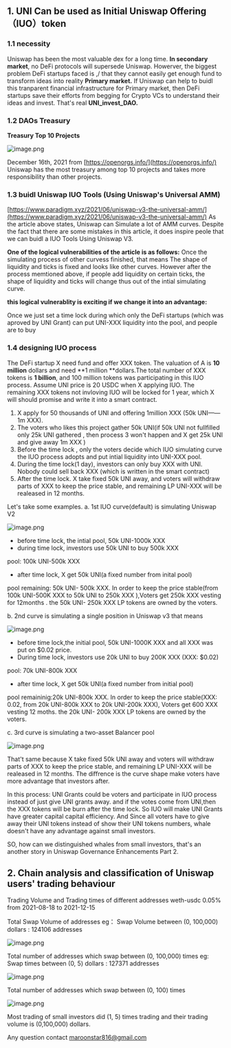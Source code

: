 ## 1. UNI Can be used as Initial Uniswap Offering（IUO）token

  

### 1.1 necessity

Uniswap has been the most valuable dex for a long time. **In secondary market**, no DeFi protocols will supersede Uniswap. Howerver, the biggest problem DeFi startups faced is ,/ that they cannot easily get enough fund to transform ideas into reality **Primary market.** If Uniswap can help to buidl this tranparent financial infrastructure for Primary market, then DeFi startups save their efforts from begging for Crypto VCs to understand their ideas and invest. That's real **UNI_invest_DAO.**

### 1.2 DAOs Treasury 

**Treasury Top 10 Projects**
**​**

![image.png](https://cdn.nlark.com/yuque/0/2021/png/1230808/1639648507301-40fa1f99-7290-460e-852b-a5bd9cdf0a84.png#clientId=u2003d281-2323-4&crop=0&crop=0&crop=1&crop=1&from=paste&height=400&id=u598a818e&margin=%5Bobject%20Object%5D&name=image.png&originHeight=799&originWidth=669&originalType=binary&ratio=1&rotation=0&showTitle=false&size=68484&status=done&style=none&taskId=uf275b0a5-397f-44e7-81a1-33338fc860d&title=&width=334.5)


December 16th, 2021 from [https://openorgs.info/](https://openorgs.info/)
Uniswap has the most treasury among top 10 projects and takes more responsibility than other projects.

### 1.3 buidl Uniswap IUO Tools (Using Uniswap's Universal AMM)

[https://www.paradigm.xyz/2021/06/uniswap-v3-the-universal-amm/](https://www.paradigm.xyz/2021/06/uniswap-v3-the-universal-amm/)
As the article above states, Uniswap can Simulate a lot of  AMM curves.  Despite the fact that there are some mistakes in this article, it does inspire peole that we can buidl a IUO Tools Using Uniswap V3.
​

**One of the logical vulnerabilities of the article is as follows:**
Once  the simulating process of other curvess finished, that means The shape of liquidity and ticks is fixed and looks like other curves. However after the process memtioned above, if people add liquidity on certain ticks, the shape of liquidity and ticks will change thus out of the intial simulating curve.
​

**this logical vulnerablity is exciting if we change it into an advantage:**
​

Once we just set a time lock during which only the DeFi startups (which was aproved by UNI Grant) can put UNI-XXX  liquidity into the pool, and people are to buy 
​

### 1.4 designing IUO process 

The DeFi startup X need fund and offer XXX token. The valuation of A is **10 million** dollars and need **1 million **dollars.The total number of XXX tokens is **1 billion**, and 100 million tokens was participating in this IUO process.
Assume UNI price is 20 USDC when X applying IUO.  The remaining XXX tokens not invloving IUO will be locked for 1 year, which X will should promise and write it into a smart contract.
​


1. X apply for 50 thousands of  UNI and offering 1million XXX (50k UNI——1m XXX).
1. The voters who likes this project gather 50k UNI(if 50k UNI not fullfilled only 25k UNI gathered , then process 3 won't happen and  X get 25k UNI and give away 1m XXX )
1. Before the time lock , only the voters decide which IUO simulating curve the IUO process adopts and put intial liquidity into UNI-XXX pool.
1. During the time lock(1 day), investors can only buy XXX with UNI. Nobody could sell back XXX (which is written in the smart contract) 
1. After the time lock. X take fixed 50k UNI away, and voters will withdraw parts of  XXX to keep the price stable, and remaining LP UNI-XXX will be realeased in 12 months.



Let's take some examples.
a. 1st IUO curve(default)  is simulating Uniswap V2
​

![image.png](https://cdn.nlark.com/yuque/0/2021/png/1230808/1639665760042-b6789389-b5b6-43ce-a19e-7efceb884c53.png#clientId=u03e41dc2-6c6e-4&crop=0&crop=0&crop=1&crop=1&from=paste&height=229&id=u51e73ea5&margin=%5Bobject%20Object%5D&name=image.png&originHeight=458&originWidth=655&originalType=binary&ratio=1&rotation=0&showTitle=false&size=22895&status=done&style=none&taskId=u6363bd6d-30b6-4b68-b131-29e6f701f3b&title=&width=327.5)


- before time lock, the intial pool, 50k UNI-1000k XXX
- during time lock, investors use 50k UNI to buy 500k XXX

pool: 100k UNI-500k XXX

- after time lock, X get 50k UNI(a fixed number from inital pool)

pool remaining: 50k UNI- 500k XXX. In order to keep the price stable(from 100k UNI-500K XXX to 50k UNI to 250k XXX ),Voters get 250k XXX vesting for 12months . the 50k UNI- 250k XXX LP tokens are owned by the voters.


b. 2nd curve is simulating a single position in Uniswap v3 that means 
​

![image.png](https://cdn.nlark.com/yuque/0/2021/png/1230808/1639666070784-13c55fe0-0f21-47ca-ab53-f42ce2cc5473.png#clientId=u03e41dc2-6c6e-4&crop=0&crop=0&crop=1&crop=1&from=paste&height=218&id=ued0e0d6f&margin=%5Bobject%20Object%5D&name=image.png&originHeight=436&originWidth=579&originalType=binary&ratio=1&rotation=0&showTitle=false&size=18325&status=done&style=none&taskId=u7e363f5c-d832-4cd4-ac3a-017afcc3bb1&title=&width=289.5)


- before time lock,the initial pool, 50k UNI-1000K XXX and all XXX was put on $0.02 price.
- During time lock, investors use 20k UNI to buy 200K XXX (XXX: $0.02)

pool: 70k UNI-800k XXX

- after time lock, X get 50k UNI(a fixed number from initial pool)

pool remaininig:20k UNI-800k XXX. In order to keep the price stable(XXX: 0.02, from 20k UNI-800k XXX to 20k UNI-200k XXX), Voters get 600 XXX vesting 12 moths. the 20k UNI- 200k XXX LP tokens are owned by the voters.


c. 3rd curve is simulating a two-asset Balancer pool 


![image.png](https://cdn.nlark.com/yuque/0/2021/png/1230808/1639666095114-6ae027a7-3e9f-403f-b368-4ed759c79d81.png#clientId=u03e41dc2-6c6e-4&crop=0&crop=0&crop=1&crop=1&from=paste&height=181&id=rY1xQ&margin=%5Bobject%20Object%5D&name=image.png&originHeight=361&originWidth=511&originalType=binary&ratio=1&rotation=0&showTitle=false&size=17990&status=done&style=none&taskId=ue611217f-3db4-47a8-9655-360456f013c&title=&width=255.5)


That't same  because X take fixed 50k UNI away and voters will withdraw parts of  XXX to keep the price stable, and remaining LP UNI-XXX will be realeased in 12 months. The diffrence is the curve shape  make voters have more advantage that investors after. 


In this process: 
UNI Grants could be voters and participate in IUO process instead of just give UNI grants away. and if the votes come from UNI,then the XXX tokens will be burn after the time lock.
So IUO will make UNI Grants have greater capital capital efficiency. And Since all voters have to give away their UNI tokens instead of show their UNI tokens numbers, whale doesn't have any advantage against small investors.
​

SO, how can we distinguished whales from small investors, that's an another story in  Uniswap Governance Enhancements Part 2. 


## 2. Chain analysis and classification of Uniswap users' trading behaviour 

Trading Volume and Trading times of different addresses 
weth-usdc 0.05% from 2021-08-18 to 2021-12-15
​

Total Swap Volume of  addresses
eg： Swap Volume between (0,  100,000) dollars : 124106 addresses 
​

![image.png](https://cdn.nlark.com/yuque/0/2021/png/1230808/1639696726248-35fd2d20-786b-4ef5-a0a8-f3dafea84f9d.png#clientId=ub033e3e6-1be2-4&crop=0&crop=0&crop=1&crop=1&from=paste&id=u6ff5c3b2&margin=%5Bobject%20Object%5D&name=image.png&originHeight=584&originWidth=1304&originalType=url&ratio=1&rotation=0&showTitle=false&size=14603&status=done&style=none&taskId=u3fabbfcd-551f-41e5-adc5-56bba505243&title=)


Total number of addresses which swap between (0, 100,000) times
eg: Swap times between (0,  5) dollars : 127371 addresses 
​

![image.png](https://cdn.nlark.com/yuque/0/2021/png/1230808/1639694655158-d6c6f663-048e-4f7c-b611-b9b5b6edae8f.png#clientId=ub033e3e6-1be2-4&crop=0&crop=0&crop=1&crop=1&from=paste&id=ud40f1ee3&margin=%5Bobject%20Object%5D&name=image.png&originHeight=584&originWidth=1304&originalType=url&ratio=1&rotation=0&showTitle=false&size=12972&status=done&style=none&taskId=u530ec8a7-ccae-4b7e-a421-088232e0747&title=)


Total number of addresses which swap between (0, 100) times
​

![image.png](https://cdn.nlark.com/yuque/0/2021/png/1230808/1639694660508-a7916724-0e94-4687-8061-06e68010be66.png#clientId=ub033e3e6-1be2-4&crop=0&crop=0&crop=1&crop=1&from=paste&id=uc290cc55&margin=%5Bobject%20Object%5D&name=image.png&originHeight=584&originWidth=1304&originalType=url&ratio=1&rotation=0&showTitle=false&size=15522&status=done&style=none&taskId=u93b8d255-218a-40a2-bc2c-a7feeb43247&title=)


Most trading of small investors did (1, 5) times trading and their trading volume is (0,100,000) dollars.


Any question contact maroonstar816@gmail.com
